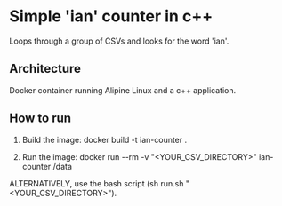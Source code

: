 # Simple 'ian' counter in c++
Loops through a group of CSVs and looks for the word 'ian'.

## Architecture
Docker container running Alipine Linux and a c++ application.

## How to run

1. Build the image:
docker build -t ian-counter .

2. Run the image:
docker run --rm -v "<YOUR_CSV_DIRECTORY>" ian-counter /data

ALTERNATIVELY, use the bash script (sh run.sh "<YOUR_CSV_DIRECTORY>").